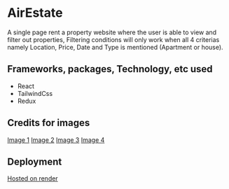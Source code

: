 # AirEstate

A single page rent a property website where the user is able to view and filter out properties, Filtering conditions will only work when all 4 criterias namely Location, Price, Date and Type is mentioned (Apartment or house).

## Frameworks, packages, Technology, etc used
* React
* TailwindCss
* Redux 

## Credits for images
[Image 1](https://www.pexels.com/photo/yellow-concrete-house-2102587/)
[Image 2](https://www.pexels.com/photo/gray-white-high-rise-building-during-sun-set-205078/)
[Image 3](https://www.pexels.com/photo/house-on-snow-near-body-of-water-2104151/)
[Image 4](https://www.pexels.com/photo/red-and-black-concrete-high-rise-building-1031593/)

## Deployment

[Hosted on render](https://airestate.onrender.com/)